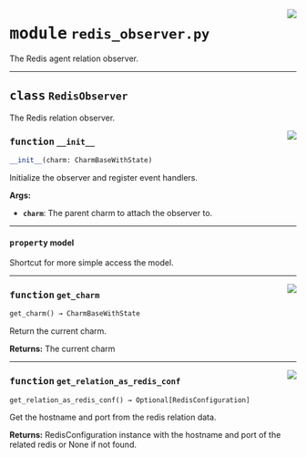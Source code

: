 <!-- markdownlint-disable -->

<a href="../src/redis_observer.py#L0"><img align="right" style="float:right;" src="https://img.shields.io/badge/-source-cccccc?style=flat-square"></a>

# <kbd>module</kbd> `redis_observer.py`
The Redis agent relation observer. 



---

## <kbd>class</kbd> `RedisObserver`
The Redis relation observer. 


<a href="../src/redis_observer.py#L25"><img align="right" style="float:right;" src="https://img.shields.io/badge/-source-cccccc?style=flat-square"></a>

### <kbd>function</kbd> `__init__`

```python
__init__(charm: CharmBaseWithState)
```

Initialize the observer and register event handlers. 



**Args:**
 
 - <b>`charm`</b>:  The parent charm to attach the observer to. 


---

#### <kbd>property</kbd> model

Shortcut for more simple access the model. 



---


<a href="../src/redis_observer.py#L38"><img align="right" style="float:right;" src="https://img.shields.io/badge/-source-cccccc?style=flat-square"></a>


### <kbd>function</kbd> `get_charm`

```python
get_charm() → CharmBaseWithState
```

Return the current charm. 



**Returns:**
  The current charm 

---


<a href="../src/redis_observer.py#L46"><img align="right" style="float:right;" src="https://img.shields.io/badge/-source-cccccc?style=flat-square"></a>


### <kbd>function</kbd> `get_relation_as_redis_conf`

```python
get_relation_as_redis_conf() → Optional[RedisConfiguration]
```

Get the hostname and port from the redis relation data. 



**Returns:**
  RedisConfiguration instance with the hostname and port of the related redis or None  if not found. 


